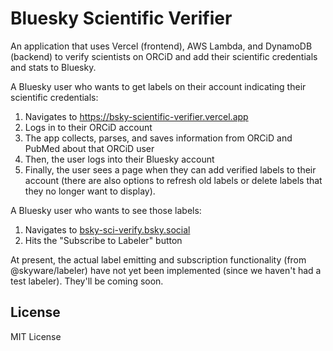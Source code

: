 # Bluesky Scientific Verifier

An application that uses Vercel (frontend), AWS Lambda, and DynamoDB (backend) to verify scientists on ORCiD and add their scientific credentials and stats to Bluesky.

A Bluesky user who wants to get labels on their account indicating their scientific credentials:
1. Navigates to https://bsky-scientific-verifier.vercel.app
2. Logs in to their ORCiD account
3. The app collects, parses, and saves information from ORCiD and PubMed about that ORCiD user
4. Then, the user logs into their Bluesky account
5. Finally, the user sees a page when they can add verified labels to their account (there are also options to refresh old labels or delete labels that they no longer want to display).

A Bluesky user who wants to see those labels:
1. Navigates to [bsky-sci-verify.bsky.social](https://bsky.app/profile/bsky-sci-verify.bsky.social)
2. Hits the "Subscribe to Labeler" button

At present, the actual label emitting and subscription functionality (from @skyware/labeler) have not yet been implemented (since we haven't had a test labeler). They'll be coming soon.

## License
MIT License
